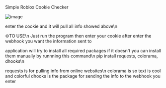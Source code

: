 Simple Roblox Cookie Checker

![image](https://user-images.githubusercontent.com/98252854/186281735-b74c46e9-23fa-4f93-855f-29be2649bcda.png)

enter the cookie and it will pull all info showed above\n

⚙️TO USE\n
Just run the program then enter your cookie after enter the webhook you want the information sent to

application will try to install all required packages if it doesn't you can install them manually by runnning this command\n
 pip install requests, colorama, dhooks\n
 
 requests is for pulling info from online websites\n
 colorama is so text is cool and colorful
 dhooks is the package for sending the info to the webhook you enter
